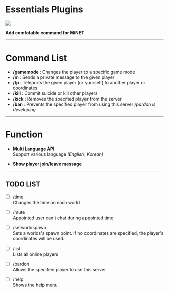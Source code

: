 Essentials Plugins
========
<img src="http://i.imgur.com/fHQg8ZP.jpg" />

__Add comfotable command for MiNET__



----------

Command List
======
- __/gamemode__ : Changes the player to a specific game mode
- __/m__ : Sends a private message to the given player
- __/tp__ : Teleports the given player (or yourself) to another player or coordinates
- __/kill__ : Commit suicide or kill other players
- __/kick__ : Removes the specified player from the server
- __/ban__ : Prevents the specified player from using this server _/pardon is developing_

----------

Function
=======
- __Multi Language API__
<br>Support various language _(English, Korean)_

- __Show player join/leave message__

----------
TODO LIST
--
- [ ] /time
<br>Changes the time on each world

- [ ] /mute
<br>Appointed user can't chat during appointed time

- [ ] /setworldspawn
<br>Sets a worlds's spawn point. If no coordinates are specified, the player's coordinates will be used.

- [ ] /list
<br>Lists all online players

- [ ] /pardon
<br>Allows the specified player to use this server

- [ ] /help
<br>Shows the help menu.
